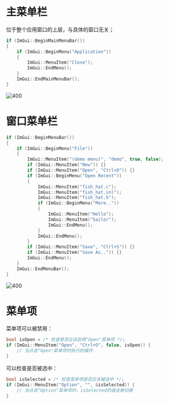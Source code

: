 # 主菜单栏

位于整个应用窗口的上层，与具体的窗口无关；

```cpp
if (ImGui::BeginMainMenuBar())
{
    if (ImGui::BeginMenu("Application"))
    {
        ImGui::MenuItem("Close");
        ImGui::EndMenu();
    }
    ImGui::EndMainMenuBar();
}
```

![400](https://pic-1315225359.cos.ap-shanghai.myqcloud.com/20240303172639.png)

# 窗口菜单栏

```cpp
if (ImGui::BeginMenuBar())
{
    if (ImGui::BeginMenu("File"))
    {
        ImGui::MenuItem("(demo menu)", "demo", true, false);
        if (ImGui::MenuItem("New")) {}
        if (ImGui::MenuItem("Open", "Ctrl+O")) {}
        if (ImGui::BeginMenu("Open Recent"))
        {
            ImGui::MenuItem("fish_hat.c");
            ImGui::MenuItem("fish_hat.inl");
            ImGui::MenuItem("fish_hat.h");
            if (ImGui::BeginMenu("More.."))
            {
                ImGui::MenuItem("Hello");
                ImGui::MenuItem("Sailor");
                ImGui::EndMenu();
            }
            ImGui::EndMenu();
        }
        if (ImGui::MenuItem("Save", "Ctrl+S")) {}
        if (ImGui::MenuItem("Save As..")) {}
        ImGui::EndMenu();
    }
    ImGui::EndMenuBar();
}
```

![400](https://pic-1315225359.cos.ap-shanghai.myqcloud.com/20240303173111.png)

# 菜单项

菜单项可以被禁用：

```cpp
bool isOpen = /* 检查是否应该启用"Open"菜单项 */;
if (ImGui::MenuItem("Open", "Ctrl+O", false, isOpen)) {
    // 当点击"Open"菜单项时执行的操作
}
```

可以检查是否被选中：

```cpp
bool isSelected = /* 检查菜单项是否应该被选中 */;
if (ImGui::MenuItem("Option", "", &isSelected)) {
    // 当点击"Option"菜单项时，isSelected的值会被切换
}
```

